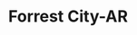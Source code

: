 ---
title: Forrest City-AR
slug: forrest-city-ar
f_state:
- cms/state/arkansas.md
f_locations:
- cms/payday-loan/advance-america-2616.md
- cms/payday-loan/advance-america-2620.md
- cms/payday-loan/cash-2-you-6315.md
- cms/payday-loan/cash-2-you-6316.md
- cms/payday-loan/cash-2-you-6317.md
- cms/payday-loan/first-america-cash-advance-18355.md
- cms/payday-loan/just-right-check-cashing-19914.md
- cms/payday-loan/just-right-check-cashing-19915.md
- cms/payday-loan/redi-cash-25813.md
- cms/payday-loan/redi-cash-25821.md
updated-on: '2024-05-30T13:41:28.615Z'
created-on: '2024-05-30T13:41:28.615Z'
published-on: '2024-05-30T13:54:32.469Z'
f_city: Forrest City
layout: '[city].html'
tags: city
---